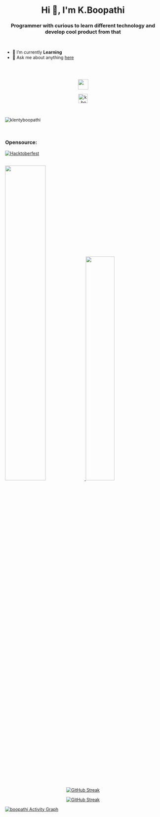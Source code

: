 
<h1 align="center">Hi 👋, I'm K.Boopathi</h1>


<h3 align="center">Programmer with curious to learn different technology and develop cool product from that</h3>
<br>

- 🌱 I’m currently **Learning** 
- 💬 Ask me about anything [here](https://github.com/klentyboopathi/klentyboopathi/issues)

<br>
<!--

<p align="left">
  
  <img src="./img/c.svg" alt="c" width="40" height="40"/>
  <img src="./img/c++.svg" alt="cplusplus" width="40" height="40"/>
  <img src="./img/python.png" alt="python" width="40" height="40"/>
  <img src="./img/nodejs.png" alt="node" width="40" height="40"/> 
  <img src="./img/html.png" alt="html5" width="40" height="40"/>
  <img src="./img/css.png" alt="css3" width="40" height="40"/> 
  <img src="./img/javascript.png" alt="javascript" width="40" height="40"/> 
  <img src="./img/react.png" alt="react" width="40" height="40"/>
  <img src="./img/bootstrap.png" alt="bootstrap" width="40" height="40"/>
  <img src="./img/mysql.svg" alt="mysql" width="40" height="40"/> 
  <img src="./img/firebase.png" alt="firebase" width="40" height="40"/>
  <img src="./img/mongodb.svg" alt="mongodb" width="40" height="40"/> 
  <img src="./img/expressjs.png" alt="expressjs" width="40" height="40"/> 
  <img src="./img/jquery.png" alt="jquery" width="40" height="40"/>
  <img src="./img/java.svg" alt="java" width="40" height="40"/> 
</p>
-->
<br>
<p align = "center"><img align="center" src="https://github.com/rajput2107/rajput2107/blob/master/Assets/Handshake.gif" height="33px" /></p>
<p align="center">
<a href="https://www.linkedin.com/in/k-boopathi-5b475a169/" target="blank"><img align="center" src="https://cdn.jsdelivr.net/npm/simple-icons@3.0.1/icons/linkedin.svg" alt="k.boopathi" height="30" width="30" /></a>
</p>
<br>
<p align="left"> <img src="https://komarev.com/ghpvc/?username=klentyboopathi" alt="klentyboopathi" /> </p>
<br>

### Opensource:

[![Hacktoberfest](https://img.shields.io/badge/Hacktoberfest2020-firstcontribution-blueviolet)](https://hacktoberfest.digitalocean.com/profile)
<br>
<br>
<!-- [![Boopathi github stats](https://github-readme-stats.vercel.app/api?username=klentyboopathi&show_icons=true&theme=radical)](https://github.com/klentyboopathi/github-readme-stats&show_icons=true&theme=radical) -->


<!-- <a href="https://github.com/klentyboopathi/github-readme-stats">
  <img align="center" src="https://github-readme-stats.vercel.app/api/top-langs/?username=klentyboopathi&layout=compact&theme=radical" />
</a> -->
<a href="https://github.com/klentyboopathi">
    <img src="https://github-readme-stats.vercel.app/api?username=klentyboopathi&count_private=true&show_icons=true&theme=chartreuse-dark&hide_border=true" width="51%" />
</a>
<a href="https://github.com/klentyboopathi">
  <img src="https://github-readme-stats.vercel.app/api/top-langs/?username=klentyboopathi&theme=chartreuse-dark&layout=compact&hide_border=true" width="43%" />
</a>


<div align="center">

[![GitHub Streak](https://github-readme-streak-stats.herokuapp.com?user=klentyboopathi&theme=chartreuse-dark&hide_border=true)](https://git.io/streak-stats)
    
</div>

<div align="center">

[![GitHub Streak](https://github-profile-trophy.vercel.app/?username=klentyboopathi&margin-w=15&theme=darkhub&no-frame=true&no-bg=true)](https://github.com/klentyboopathi)

</div>



<!-- https://github.com/klentyboopathi/github-readme-activity-graph -->
<a href="https://github.com/klentyboopathi/github-readme-activity-graph"><img alt="boopathi Activity Graph" src="https://activity-graph.herokuapp.com/graph?username=klentyboopathi&bg_color=1F222E&color=F8D866&line=de3187&point=5a9bdb&hide_border=true"/></a>
